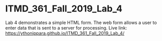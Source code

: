 # ITMD_361_Fall_2019_Lab_4
Lab 4 demonstrates a simple HTML form. The web form allows a user to enter data that is sent to a server for processing.
Live link: https://ythonippara.github.io/ITMD_361_Fall_2019_Lab_4/
